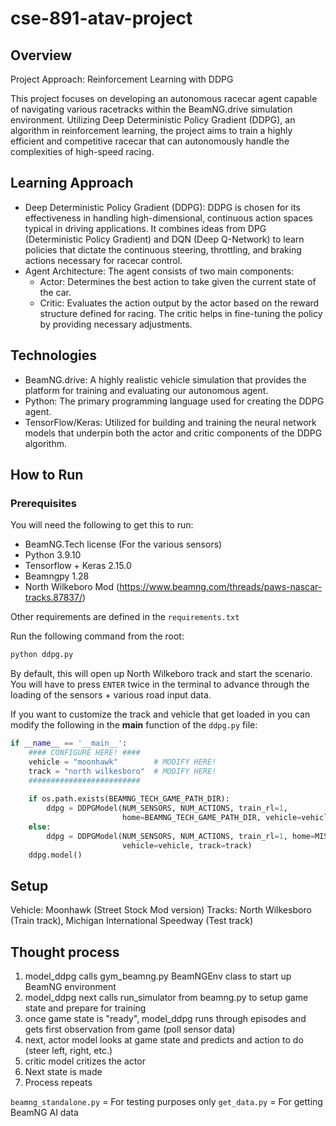 # cse-891-atav-project



## Overview
Project Approach: Reinforcement Learning with DDPG

This project focuses on developing an autonomous racecar agent capable of navigating various racetracks within the BeamNG.drive simulation environment. Utilizing Deep Deterministic Policy Gradient (DDPG), an algorithm in reinforcement learning, the project aims to train a highly efficient and competitive racecar that can autonomously handle the complexities of high-speed racing.

## Learning Approach
- Deep Deterministic Policy Gradient (DDPG): DDPG is chosen for its effectiveness in handling high-dimensional, continuous action spaces typical in driving applications. It combines ideas from DPG (Deterministic Policy Gradient) and DQN (Deep Q-Network) to learn policies that dictate the continuous steering, throttling, and braking actions necessary for racecar control.
- Agent Architecture: The agent consists of two main components:
    - Actor: Determines the best action to take given the current state of the car.
    - Critic: Evaluates the action output by the actor based on the reward structure defined for racing. The critic helps in fine-tuning the policy by providing necessary adjustments.


## Technologies
- BeamNG.drive: A highly realistic vehicle simulation that provides the platform for training and evaluating our autonomous agent.
- Python: The primary programming language used for creating the DDPG agent.
- TensorFlow/Keras: Utilized for building and training the neural network models that underpin both the actor and critic components of the DDPG algorithm.


## How to Run
### Prerequisites
You will need the following to get this to run:
- BeamNG.Tech license (For the various sensors)
- Python 3.9.10
- Tensorflow + Keras 2.15.0
- Beamngpy 1.28
- North Wilkeboro Mod (https://www.beamng.com/threads/paws-nascar-tracks.87837/)

Other requirements are defined in the `requirements.txt`

Run the following command from the root:

```python
python ddpg.py
```

By default, this will open up North Wilkeboro track and start the scenario. You will have to press `ENTER` twice in the terminal to advance through the loading of the sensors + various road input data.

If you want to customize the track and vehicle that get loaded in you can modify the following in the **main** function of the `ddpg.py` file:

```python
if __name__ == '__main__':
    #### CONFIGURE HERE! ####
    vehicle = "moonhawk"        # MODIFY HERE!
    track = "north wilkesboro"  # MODIFY HERE!
    #########################
    
    if os.path.exists(BEAMNG_TECH_GAME_PATH_DIR):
        ddpg = DDPGModel(NUM_SENSORS, NUM_ACTIONS, train_rl=1, 
                         home=BEAMNG_TECH_GAME_PATH_DIR, vehicle=vehicle, track=track)
    else:
        ddpg = DDPGModel(NUM_SENSORS, NUM_ACTIONS, train_rl=1, home=MISHA_BEAMNG_TECH_GAME_PATH_DIR, 
                         vehicle=vehicle, track=track)
    ddpg.model()
```

## Setup
Vehicle: Moonhawk (Street Stock Mod version)
Tracks: North Wilkesboro (Train track), Michigan International Speedway (Test track)

## Thought process
1. model_ddpg calls gym_beamng.py BeamNGEnv class to start up BeamNG environment
2. model_ddpg next calls run_simulator from beamng.py to setup game state and prepare for training
3. once game state is "ready", model_ddpg runs through episodes and gets first observation from game (poll sensor data)
4. next, actor model looks at game state and predicts and action to do (steer left, right, etc.)
5. critic model critizes the actor
6. Next state is made
7. Process repeats

`beamng_standalone.py` = For testing purposes only
`get_data.py` = For getting BeamNG AI data
